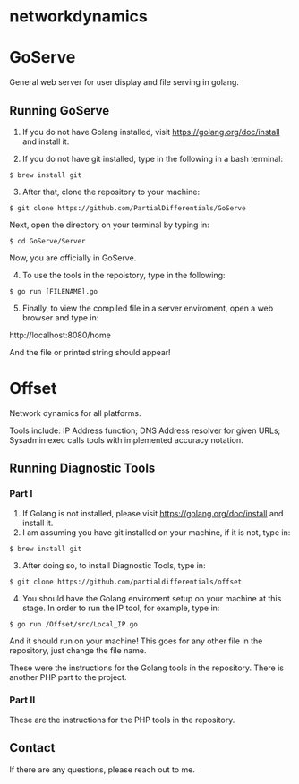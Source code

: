 # networkdynamics
# GoServe
General web server for user display and file serving in golang.

## Running GoServe

1) If you do not have Golang installed, visit https://golang.org/doc/install and install it.

2) If you do not have git installed, type in the following in a bash terminal:

```
$ brew install git
```

3) After that, clone the repository to your machine:

```
$ git clone https://github.com/PartialDifferentials/GoServe
```

Next, open the directory on your terminal by typing in:

```
$ cd GoServe/Server
```

Now, you are officially in GoServe.

4) To use the tools in the repoistory, type in the following:

```
$ go run [FILENAME].go
```

5) Finally, to view the compiled file in a server enviroment, open a web browser and type in:

http://localhost:8080/home

And the file or printed string should appear!
# Offset
Network dynamics for all platforms.

Tools include:
    IP Address function;
    DNS Address resolver for given URLs;
    Sysadmin exec calls tools with implemented accuracy notation.
    
 ## Running Diagnostic Tools
 ### Part I
 1) If Golang is not installed, please visit https://golang.org/doc/install and install it.
 2) I am assuming you have git installed on your machine, if it is not, type in:
 
 ```
 $ brew install git
 ```
 
 3) After doing so, to install Diagnostic Tools, type in:
 
 ```
 $ git clone https://github.com/partialdifferentials/offset
 ```
 
 4) You should have the Golang enviroment setup on your machine at this stage. In order to run the IP tool, for example, type in:
 
 ```
 $ go run /Offset/src/Local_IP.go
 ```
 And it should run on your machine! This goes for any other file in the repository, just change the file name.
 
 These were the instructions for the Golang tools in the repository. There is another PHP part to the project. 
 ### Part II
 
 These are the instructions for the PHP tools in the repository. 
 ## Contact
 
 If there are any questions, please reach out to me. 
